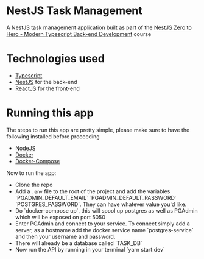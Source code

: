 <h1>NestJS Task Management</h1>
<p>A NestJS task management application built as part of the <a href="https://www.udemy.com/course/nestjs-zero-to-hero/">NestJS Zero to Hero - Modern Typescript Back-end Development</a> course</p>
<h1>Technologies used</h1>
<ul>
  <li><a href="https://www.typescriptlang.org/">Typescript</a></li>
  <li><a href="https://nestjs.com/">NestJS</a> for the back-end</li>
  <li><a href="https://reactjs.org/">ReactJS</a> for the front-end</li>
</ul>

<h1>Running this app</h1>
<p>The steps to run this app are pretty simple, please make sure to have the following installed before proceeding</p>
<ul>
  <li><a href="https://nodejs.org/">NodeJS</a></li>
  <li><a href="https://www.docker.com/">Docker</a></li>
  <li><a href="https://docs.docker.com/compose/">Docker-Compose</a></li>
</ul>

<p>Now to run the app:</p>
<ul>
  <li>Clone the repo</li>
  <li>Add a <code>.env</code> file to the root of the project and add the variables `PGADMIN_DEFAULT_EMAIL` `PGADMIN_DEFAULT_PASSWORD` `POSTGRES_PASSWORD`. They can have whatever value you'd like.</li>
  <li>Do `docker-compose up`, this will spool up postgres as well as PGAdmin which will be exposed on port 5050</li>
  <li> Enter PGAdmin and connect to your service. To connect simply add a server, as a hostname add the docker service name `postgres-service` and then your username and password.</li>
  <li>There will already be a database called `TASK_DB`</li>
  <li>Now run the API by running in your terminal `yarn start:dev`</li>
</ul>
